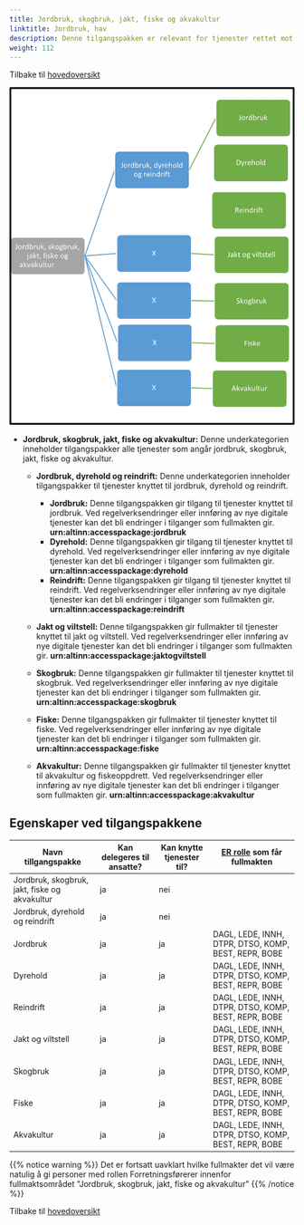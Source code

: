 ```yaml
---
title: Jordbruk, skogbruk, jakt, fiske og akvakultur
linktitle: Jordbruk, hav
description: Denne tilgangspakken er relevant for tjenester rettet mot virksomheter med aktivitet innen jordbruk, skogbruk, jakt, fiske og akvakultur
weight: 112
---
```


Tilbake til [hovedoversikt](/authorization/what-do-you-get/accessgroups/type-accessgroups/versjon-3/#oversikt-over-tilgangspakker)


 
![Jordbruk, skogbruk, jakt, fiske og akvakultur](jsjfa.jpg "Jordbruk, skogbruk, jakt, fiske og akvakultur")
- **Jordbruk, skogbruk, jakt, fiske og akvakultur:** Denne underkategorien inneholder tilgangspakker alle tjenester som angår jordbruk, skogbruk, jakt, fiske og akvakultur.
	- **Jordbruk, dyrehold og reindrift:** Denne underkategorien inneholder tilgangspakker til tjenester knyttet til jordbruk, dyrehold og reindrift.
		- **Jordbruk:** Denne tilgangspakken gir tilgang til tjenester knyttet til jordbruk. Ved regelverksendringer eller innføring av nye digitale tjenester kan det bli endringer i tilganger som fullmakten gir. **urn:altinn:accesspackage:jordbruk**
   		- **Dyrehold:** Denne tilgangspakken gir tilgang til tjenester knyttet til dyrehold. Ved regelverksendringer eller innføring av nye digitale tjenester kan det bli endringer i tilganger som fullmakten gir.  **urn:altinn:accesspackage:dyrehold**
   		- **Reindrift:** Denne tilgangspakken gir tilgang til tjenester knyttet til reindrift. Ved regelverksendringer eller innføring av nye digitale tjenester kan det bli endringer i tilganger som fullmakten gir.  **urn:altinn:accesspackage:reindrift**
   		
     - **Jakt og viltstell:** Denne tilgangspakken gir fullmakter til tjenester knyttet til jakt og viltstell. Ved regelverksendringer eller innføring av nye digitale tjenester kan det bli endringer i tilganger som fullmakten gir. **urn:altinn:accesspackage:jaktogviltstell**
     - **Skogbruk:** Denne tilgangspakken gir fullmakter til tjenester knyttet til skogbruk. Ved regelverksendringer eller innføring av nye digitale tjenester kan det bli endringer i tilganger som fullmakten gir. **urn:altinn:accesspackage:skogbruk**
     - **Fiske:** Denne tilgangspakken gir fullmakter til tjenester knyttet til fiske. Ved regelverksendringer eller innføring av nye digitale tjenester kan det bli endringer i tilganger som fullmakten gir.  **urn:altinn:accesspackage:fiske**
     - **Akvakultur:** Denne tilgangspakken gir fullmakter til tjenester knyttet til akvakultur og fiskeoppdrett. Ved regelverksendringer eller innføring av nye digitale tjenester kan det bli endringer i tilganger som fullmakten gir. **urn:altinn:accesspackage:akvakultur**


## Egenskaper ved tilgangspakkene
|Navn tillgangspakke|Kan delegeres til ansatte?|Kan knytte tjenester til?|[ER rolle](/authorization/what-do-you-get/accessgroups/register_er/#rolletyper-fra-enhetsregisteret) som får fullmakten|
|---|---|---|---|
|Jordbruk, skogbruk, jakt, fiske og akvakultur| ja|nei||
|Jordbruk, dyrehold og reindrift| ja|nei||
|Jordbruk|ja|ja|DAGL, LEDE, INNH, DTPR, DTSO, KOMP, BEST, REPR, BOBE|
|Dyrehold|ja|ja|DAGL, LEDE, INNH, DTPR, DTSO, KOMP, BEST, REPR, BOBE|
|Reindrift|ja|ja|DAGL, LEDE, INNH, DTPR, DTSO, KOMP, BEST, REPR, BOBE|
|Jakt og viltstell|ja|ja|DAGL, LEDE, INNH, DTPR, DTSO, KOMP, BEST, REPR, BOBE|
|Skogbruk|ja|ja|DAGL, LEDE, INNH, DTPR, DTSO, KOMP, BEST, REPR, BOBE|
|Fiske|ja|ja|DAGL, LEDE, INNH, DTPR, DTSO, KOMP, BEST, REPR, BOBE|
|Akvakultur|ja|ja|DAGL, LEDE, INNH, DTPR, DTSO, KOMP, BEST, REPR, BOBE|

{{% notice warning %}} Det er fortsatt uavklart hvilke fullmakter det vil være natulig å gi personer med rollen Forretningsførerer innenfor fullmaktsområdet "Jordbruk, skogbruk, jakt, fiske og akvakultur" {{% /notice %}}


Tilbake til [hovedoversikt](/authorization/what-do-you-get/accessgroups/type-accessgroups/versjon-3/#oversikt-over-tilgangspakker)
